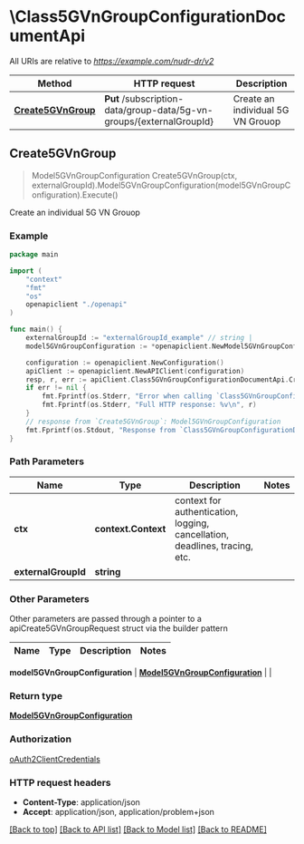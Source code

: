 # \Class5GVnGroupConfigurationDocumentApi

All URIs are relative to *https://example.com/nudr-dr/v2*

Method | HTTP request | Description
------------- | ------------- | -------------
[**Create5GVnGroup**](Class5GVnGroupConfigurationDocumentApi.md#Create5GVnGroup) | **Put** /subscription-data/group-data/5g-vn-groups/{externalGroupId} | Create an individual 5G VN Grouop



## Create5GVnGroup

> Model5GVnGroupConfiguration Create5GVnGroup(ctx, externalGroupId).Model5GVnGroupConfiguration(model5GVnGroupConfiguration).Execute()

Create an individual 5G VN Grouop

### Example

```go
package main

import (
    "context"
    "fmt"
    "os"
    openapiclient "./openapi"
)

func main() {
    externalGroupId := "externalGroupId_example" // string | 
    model5GVnGroupConfiguration := *openapiclient.NewModel5GVnGroupConfiguration() // Model5GVnGroupConfiguration | 

    configuration := openapiclient.NewConfiguration()
    apiClient := openapiclient.NewAPIClient(configuration)
    resp, r, err := apiClient.Class5GVnGroupConfigurationDocumentApi.Create5GVnGroup(context.Background(), externalGroupId).Model5GVnGroupConfiguration(model5GVnGroupConfiguration).Execute()
    if err != nil {
        fmt.Fprintf(os.Stderr, "Error when calling `Class5GVnGroupConfigurationDocumentApi.Create5GVnGroup``: %v\n", err)
        fmt.Fprintf(os.Stderr, "Full HTTP response: %v\n", r)
    }
    // response from `Create5GVnGroup`: Model5GVnGroupConfiguration
    fmt.Fprintf(os.Stdout, "Response from `Class5GVnGroupConfigurationDocumentApi.Create5GVnGroup`: %v\n", resp)
}
```

### Path Parameters


Name | Type | Description  | Notes
------------- | ------------- | ------------- | -------------
**ctx** | **context.Context** | context for authentication, logging, cancellation, deadlines, tracing, etc.
**externalGroupId** | **string** |  | 

### Other Parameters

Other parameters are passed through a pointer to a apiCreate5GVnGroupRequest struct via the builder pattern


Name | Type | Description  | Notes
------------- | ------------- | ------------- | -------------

 **model5GVnGroupConfiguration** | [**Model5GVnGroupConfiguration**](Model5GVnGroupConfiguration.md) |  | 

### Return type

[**Model5GVnGroupConfiguration**](Model5GVnGroupConfiguration.md)

### Authorization

[oAuth2ClientCredentials](../README.md#oAuth2ClientCredentials)

### HTTP request headers

- **Content-Type**: application/json
- **Accept**: application/json, application/problem+json

[[Back to top]](#) [[Back to API list]](../README.md#documentation-for-api-endpoints)
[[Back to Model list]](../README.md#documentation-for-models)
[[Back to README]](../README.md)


